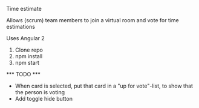 Time estimate

Allows (scrum) team members to join a virtual room and vote for time estimations

Uses Angular 2

1. Clone repo
2. npm install
3. npm start

*** TODO ***
- When card is selected, put that card in a "up for vote"-list, to show that
  the person is voting
- Add toggle hide button
